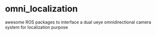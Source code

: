 omni_localization
=================

awesome ROS packages to interface a dual ueye omnidirectional camera system for localization purpose
